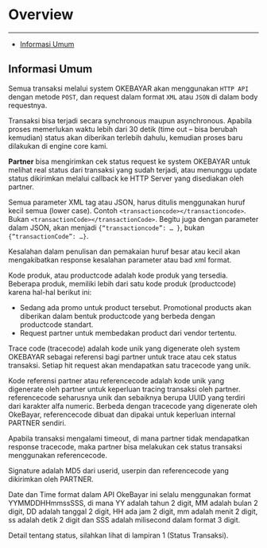 # Overview

---

- [Informasi Umum](#section-1)

<a name="section-1"></a>
## Informasi Umum

Semua transaksi melalui system OKEBAYAR akan menggunakan `HTTP API` dengan metode `POST`, dan request dalam format `XML` atau `JSON` di dalam body requestnya.

Transaksi bisa terjadi secara synchronous maupun asynchronous. Apabila proses memerlukan waktu lebih dari 30 detik (time out – bisa berubah kemudian) status akan diberikan terlebih dahulu, kemudian proses baru dilakukan di engine core kami.

<b>Partner</b>  bisa mengirimkan cek status request ke system OKEBAYAR untuk melihat real status dari transaksi yang sudah terjadi, atau menunggu update status dikirimkan melalui callback ke HTTP Server yang disediakan oleh partner.

Semua parameter XML tag atau JSON, harus ditulis menggunakan huruf kecil semua (lower case). Contoh `<transactioncode></transactioncode>`. Bukan `<transactionCode></transactionCode>`. Begitu juga dengan parameter dalam JSON, akan menjadi `{“transactioncode”: … }`, bukan
`{“transactionCode”: …}`.

Kesalahan dalam penulisan dan pemakaian huruf besar atau kecil akan mengakibatkan response kesalahan parameter atau bad xml format.

Kode produk, atau productcode adalah kode produk yang tersedia. Beberapa produk, memiliki lebih dari satu kode produk (productcode) karena hal-hal berikut ini:
-	Sedang ada promo untuk product tersebut. Promotional products akan diberikan dalam bentuk productcode yang berbeda dengan productcode standart.
-	Request partner untuk membedakan product dari vendor tertentu.

Trace code (tracecode) adalah kode unik yang digenerate oleh system OKEBAYAR sebagai referensi bagi partner untuk trace atau cek status transaksi. Setiap hit request akan mendapatkan satu tracecode yang unik.

Kode referensi partner atau referencecode adalah kode unik yang digenerate oleh partner untuk keperluan tracing transaksi oleh partner. referencecode seharusnya unik dan sebaiknya berupa UUID yang terdiri dari karakter alfa numeric. Berbeda dengan tracecode yang digenerate oleh OkeBayar, referencecode dibuat dan dipakai untuk keperluan internal PARTNER sendiri.

Apabila transaksi mengalami timeout, di mana partner tidak mendapatkan response tracecode, maka partner bisa melakukan cek status transaksi menggunakan referencecode.

Signature adalah MD5 dari userid, userpin dan referencecode yang dikirimkan oleh PARTNER.

Date dan Time format dalam API OkeBayar ini selalu menggunakan format YYMMDDHHmmssSSS, di mana YY adalah tahun 2 digit, MM adalah bulan 2 digit, DD adalah tanggal 2 digit, HH ada jam 2 digit, mm adalah menit 2 digit, ss adalah detik 2 digit dan SSS adalah milisecond dalam format 3 digit.

Detail tentang status, silahkan lihat di lampiran 1 (Status Transaksi).

